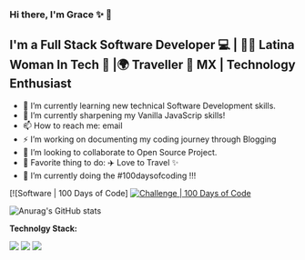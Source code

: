 ### Hi there, I'm Grace ✨  👋 

## I'm a Full Stack Software Developer 💻 | 👩🏻‍ Latina Woman In Tech 🌺  |🌍  Traveller 📍 MX | Technology Enthusiast

- 🔭 I’m currently learning new technical Software Development skills.
- 🌱 I’m currently sharpening my Vanilla JavaScrip skills!
- 📫 How to reach me: email
- ⚡ I’m working on documenting my coding journey through Blogging 
- 👯 I’m looking to collaborate to Open Source Project.
- 💖  Favorite thing to do: ✈️  Love to Travel ✨ 
-  🌱 I’m currently doing the #100daysofcoding !!!

[![Software | 100 Days of Code] [![Challenge | 100 Days of Code](https://img.shields.io/static/v1?label=Challenge&labelColor=384357&message=100%20Days%20of%20Code&color=00b4ee&style=for-the-badge&link=https://www.100daysofcode.com)](https://www.100daysofcode.com)

![Anurag's GitHub stats](https://github-readme-stats.vercel.app/api?username=graciicodes&show_icons=true&theme=radical)

**Technolgy Stack:**

<img src="https://img.shields.io/badge/HTML5-E34F26?style=for-the-badge&logo=html5&logoColor=white" /> <img src="https://img.shields.io/badge/CSS3-1572B6?style=for-the-badge&logo=css3&logoColor=white" /> <img src="https://img.shields.io/badge/JavaScript-F7DF1E?style=for-the-badge&logo=javascript&logoColor=black" />

<!--
**Gracii/gracii** is a ✨ _special_ ✨ repository because its `README.md` (this file) appears on your GitHub profile.

Here are some ideas to get you started:

- 🔭 I’m currently learning new technical Software Development skills.
- 🌱 I’m currently learning French Language!
- 👯 I’m looking to collaborate to Open Source Project.

- 🤔 I’m looking for help with ...
- 💬 Ask me about ...
- 📫 How to reach me: ...
- 😄 Pronouns: ...
- ⚡ Fun fact: ...
-->
